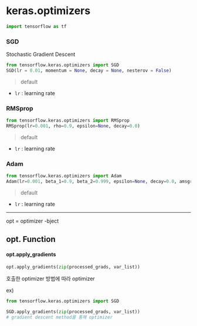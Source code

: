 # keras.optimizers

```python
import tensorflow as tf
```



### SGD

Stochastic Gradient Descent

```python
from tensorflow.keras.optimizers import SGD
SGD(lr = 0.01, momentum = None, decay = None, nesterov = False)
```

> default

- `lr` : learning rate





### RMSprop

```python
from tensorflow.keras.optimizers import RMSprop
RMSprop(lr=0.001, rho=0.9, epsilon=None, decay=0.0)
```

> default

- `lr` : learning rate





### Adam

```python
from tensorflow.keras.optimizers import Adam
Adam(lr=0.001, beta_1=0.9, beta_2=0.999, epsilon=None, decay=0.0, amsgrad=False)
```

> default

- `lr` : learning rate



----



opt = optimizer -bject

## opt. Function

#### opt.apply_gradients

```python
opt.apply_gradients(zip(processed_grads, var_list))
```

호출한 optimizer 방법에 따라 optimizer 



ex)

```python
from tensorflow.keras.optimizers import SGD

SGD.apply_gradients(zip(processed_grads, var_list))
# gradient descent method를 통해 optimizer 
```

